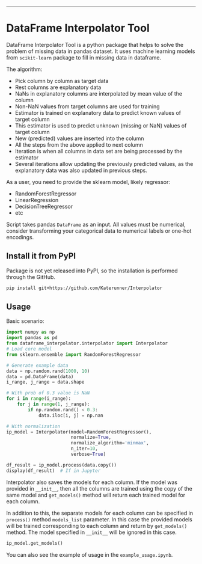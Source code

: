 ---

# DataFrame Interpolator Tool

[comment]: <> (## dataframe_interpolator)

[comment]: <> ([![codecov]&#40;https://codecov.io/gh/author_name/project_urlname/branch/main/graph/badge.svg?token=project_urlname_token_here&#41;]&#40;https://codecov.io/gh/author_name/project_urlname&#41;)

[comment]: <> ([![CI]&#40;https://github.com/author_name/project_urlname/actions/workflows/main.yml/badge.svg&#41;]&#40;https://github.com/author_name/project_urlname/actions/workflows/main.yml&#41;)

DataFrame Interpolator Tool is a python package that helps to solve the problem of missing data in pandas dataset. It
uses machine learning models from `scikit-learn` package to fill in missing data in dataframe.

The algorithm:

- Pick column by column as target data
- Rest columns are explanatory data
- NaNs in explanatory columns are interpolated by mean value of the column
- Non-NaN values from target columns are used for training
- Estimator is trained on explanatory data to predict known values of target column
- This estimator is used to predict unknown (missing or NaN) values of target column
- New (predicted) values are inserted into the column
- All the steps from the above applied to next column
- Iteration is when all columns in data set are being processed by the estimator
- Several iterations allow updating the previously predicted values, as the explanatory data was also updated in
  previous steps.

As a user, you need to provide the sklearn model, likely regressor:

- RandomForestRegressor
- LinearRegression
- DecisionTreeRegressor
- etc

Script takes pandas `DataFrame` as an input. All values must be numerical, consider transforming your categorical data
to numerical labels or one-hot encodings.

## Install it from PyPI

Package is not yet released into PyPI, so the installation is performed through the GitHub.

```bash
pip install git+https://github.com/Katerunner/Interpolator
```

## Usage

Basic scenario:

```py
import numpy as np
import pandas as pd
from dataframe_interpolator.interpolator import Interpolator
# Load core model
from sklearn.ensemble import RandomForestRegressor

# Generate example data
data = np.random.rand(1000, 10)
data = pd.DataFrame(data)
i_range, j_range = data.shape

# With prob of 0.3 value is NaN
for i in range(i_range):
    for j in range(1, j_range):
        if np.random.rand() < 0.3:
            data.iloc[i, j] = np.nan

# With normalization
ip_model = Interpolator(model=RandomForestRegressor(),
                        normalize=True,
                        normalize_algorithm='minmax',
                        n_iter=10,
                        verbose=True)

df_result = ip_model.process(data.copy())
display(df_result)  # If in Jupyter
```

Interpolator also saves the models for each column. If the model was provided in `__init__`, then all the columns are
trained using the copy of the same model and `get_models()` method will return each trained model for each column.

In
addition to this, the separate models for each column can be specified in `process()` method `models_list` parameter. In
this case the provided models will be trained corresponding to each column and return by `get_models()` method. The
model specified in `__init__` will be ignored in this case.

```python
ip_model.get_models()
```

You can also see the example of usage in the `example_usage.ipynb`.

